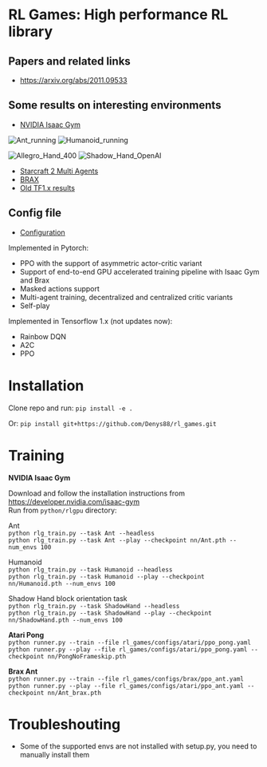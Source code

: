 # RL Games: High performance RL library  

## Papers and related links

* <https://arxiv.org/abs/2011.09533>

## Some results on interesting environments  

* [NVIDIA Isaac Gym](docs/ISAAC_GYM.md)

![Ant_running](https://user-images.githubusercontent.com/463063/125260924-a5969800-e2b5-11eb-931c-116cc90d4bbe.gif)
![Humanoid_running](https://user-images.githubusercontent.com/463063/125266095-4edf8d00-e2ba-11eb-9c1a-4dc1524adf71.gif)

![Allegro_Hand_400](https://user-images.githubusercontent.com/463063/125261559-38373700-e2b6-11eb-80eb-b250a0693f0b.gif)
![Shadow_Hand_OpenAI](https://user-images.githubusercontent.com/463063/125262637-328e2100-e2b7-11eb-99af-ea546a53f66a.gif)

* [Starcraft 2 Multi Agents](docs/SMAC.md)  
* [BRAX](docs/BRAX.md)  
* [Old TF1.x results](docs/BRAX.md)  

## Config file  

* [Configuration](docs/CONFIG_PARAMS.md)  

Implemented in Pytorch:

* PPO with the support of asymmetric actor-critic variant
* Support of end-to-end GPU accelerated training pipeline with Isaac Gym and Brax
* Masked actions support
* Multi-agent training, decentralized and centralized critic variants
* Self-play 

 Implemented in Tensorflow 1.x (not updates now):

* Rainbow DQN
* A2C
* PPO

# Installation
Clone repo and run:
```pip install -e .```

Or:
```pip install git+https://github.com/Denys88/rl_games.git```

# Training
**NVIDIA Isaac Gym**

Download and follow the installation instructions from https://developer.nvidia.com/isaac-gym  
Run from ```python/rlgpu``` directory:

Ant  
```python rlg_train.py --task Ant --headless```  
```python rlg_train.py --task Ant --play --checkpoint nn/Ant.pth --num_envs 100``` 

Humanoid  
```python rlg_train.py --task Humanoid --headless```  
```python rlg_train.py --task Humanoid --play --checkpoint nn/Humanoid.pth --num_envs 100``` 

Shadow Hand block orientation task  
```python rlg_train.py --task ShadowHand --headless```  
```python rlg_train.py --task ShadowHand --play --checkpoint nn/ShadowHand.pth --num_envs 100``` 


**Atari Pong**    
```python runner.py --train --file rl_games/configs/atari/ppo_pong.yaml```  
```python runner.py --play --file rl_games/configs/atari/ppo_pong.yaml --checkpoint nn/PongNoFrameskip.pth```  


**Brax Ant**  
```python runner.py --train --file rl_games/configs/brax/ppo_ant.yaml```  
```python runner.py --play --file rl_games/configs/atari/ppo_ant.yaml --checkpoint nn/Ant_brax.pth``` 

# Troubleshouting

* Some of the supported envs are not installed with setup.py, you need to manually install them
